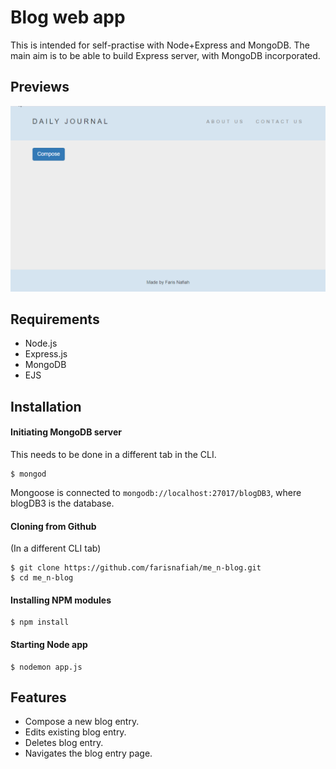 # Blog web app

This is intended for self-practise with Node+Express and MongoDB. The main aim is to be able to build Express server, with MongoDB incorporated.

## Previews
![alt text](ME_N-stack-blog.gif)

## Requirements
* Node.js
* Express.js
* MongoDB
* EJS

## Installation
#### Initiating MongoDB server
This needs to be done in a different tab in the CLI.
```
$ mongod
```
Mongoose is connected to `mongodb://localhost:27017/blogDB3`, where blogDB3 is the database.
#### Cloning from Github
(In a different CLI tab)
```
$ git clone https://github.com/farisnafiah/me_n-blog.git
$ cd me_n-blog
```
#### Installing NPM modules
```
$ npm install
```
#### Starting Node app
```
$ nodemon app.js
```

## Features
* Compose a new blog entry.
* Edits existing blog entry.
* Deletes blog entry.
* Navigates the blog entry page.
